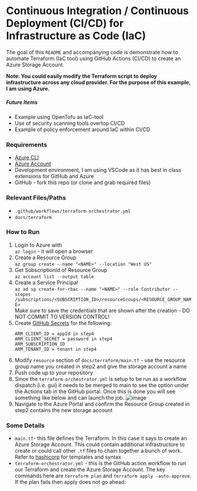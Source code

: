 # Continuous Integration / Continuous Deployment (CI/CD) for Infrastructure as Code (IaC)
The goal of this `README` and accompanying code is demonstrate how to automate Terraform (IaC tool) using GitHub Actions (CI/CD) to create an Azure Storage Account. 

**Note: You could easily modify the Terraform script to deploy infrastructure across any cloud provider. For the purpose of this example, I am using Azure.**

##### Future Items
- Example using OpenTofu as IaC-tool
- Use of security scanning tools overtop CI/CD
- Example of policy enforcement around IaC within CI/CD

### Requirements
- [Azure CLI](https://learn.microsoft.com/en-us/cli/azure/install-azure-cli)
- [Azure Account](https://azure.microsoft.com/en-ca/pricing/purchase-options/azure-account/search?ef_id=_k_CjwKCAjw47i_BhBTEiwAaJfPpmzhysAnqrU8neEUB4CQmlW2VhNyXOQYkXixWUND6U0MUzjFoRyQ2xoCBOIQAvD_BwE_k_&OCID=AIDcmmqz3gd78m_SEM__k_CjwKCAjw47i_BhBTEiwAaJfPpmzhysAnqrU8neEUB4CQmlW2VhNyXOQYkXixWUND6U0MUzjFoRyQ2xoCBOIQAvD_BwE_k_&gad_source=1&gbraid=0AAAAADcJh_sW1lmt2nNCcqX29QvQ3xpes&gclid=CjwKCAjw47i_BhBTEiwAaJfPpmzhysAnqrU8neEUB4CQmlW2VhNyXOQYkXixWUND6U0MUzjFoRyQ2xoCBOIQAvD_BwE)
- Development environment, I am using VSCode as it has best in class extensions for GitHub and Azure
- GitHub - fork this repo (or clone and grab required files)

### Relevant Files/Paths
- `.github/workflows/terraform-orchestrator.yml`
- `docs/terraform`

### How to Run
1. Login to Azure with
   <br>
   `az login` - it will open a browser
2. Create a Resource Group
   <br>
   `az group create --name "<NAME>" --location "West US"`
3. Get SubscriptionId of Resource Group
   <br>
   `az account list --output table` 
4. Create a Service Principal
   <br>
   `az ad sp create-for-rbac --name "<NAME>" --role Contributor --scopes /subscriptions/<SUBSCRIPTION_ID>/resourceGroups/<RESOURCE_GROUP_NAME>`
   <br>
   Make sure to save the credentials that are shown after the creation - DO NOT COMMIT TO VERSION CONTROL!
5. Create [GitHub Secrets](https://docs.github.com/en/actions/security-for-github-actions/security-guides/using-secrets-in-github-actions) for the following:
   <br>
   ```
   ARM_CLIENT_ID = appId in step4
   ARM_CLIENT_SECRET = password in step4
   ARM_SUBSCRIPTION_ID
   ARM_TENANT_ID = tenant in step4
   ```
6. Modify `resource` section of `docs/terraform/main.tf` - use the resource group name you created in step2 and give the storage account a name
7. Push code up to your repository
8. Since the `terraform-orchestrator.yml` is setup to be run as a workflow dispatch (i.e. gui) it needs to be merged to main to see the option under the Actions tab in the GitHub portal. Once this is done you will see something like below and can launch the job.
![image](https://github.com/user-attachments/assets/333004fd-c5af-4084-b34f-1a981e765879)
9. Navigate to the Azure Portal and confirm the Resource Group created in step2 contains the new storage account

### Some Details
- `main.tf`- this file defines the Terraform. In this case it says to create an Azure Storage Account. This could contain additional infrastructure to create or could call other `.tf` files to chain together a bunch of work. Refer to [hashicorp](https://developer.hashicorp.com/terraform/language/functions/templatefile) for templates and syntax
- `terraform-orchestrator.yml` - this is the GitHub action workflow to run our Terraform and create the Azure Storage Account. The key commands here are `terraform plan` and `terraform apply -auto-approve`. If the plan fails then apply does not go ahead. 



 
